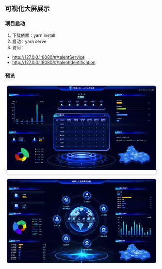 <!--
 * @Author: mengbing mengbingg@outlook.com
 * @Date: 2024-01-03 14:58:51
 * @LastEditors: mengbing mengbingg@outlook.com
 * @LastEditTime: 2024-01-04 10:42:28
 * @FilePath: /large-screen/README.md
 * @Description: 
-->
## 可视化大屏展示

### 项目启动
1. 下载依赖：yarn install
2. 启动：yarn serve
3. 访问：
  - http://127.0.0.1:8080/#/talentService
  - http://127.0.0.1:8080/#/talentIdentification

### 预览
![image](./public/screen/1704334846719.jpg)
![image](./public/screen/1704334926173.jpg)


